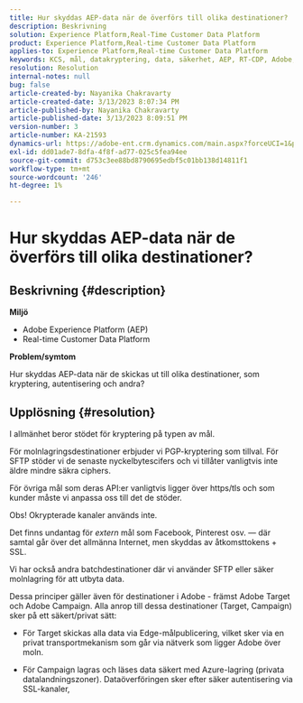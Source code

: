 ```yaml
---
title: Hur skyddas AEP-data när de överförs till olika destinationer?
description: Beskrivning
solution: Experience Platform,Real-Time Customer Data Platform
product: Experience Platform,Real-time Customer Data Platform
applies-to: Experience Platform,Real-time Customer Data Platform
keywords: KCS, mål, datakryptering, data, säkerhet, AEP, RT-CDP, Adobe, mål, kampanj
resolution: Resolution
internal-notes: null
bug: false
article-created-by: Nayanika Chakravarty
article-created-date: 3/13/2023 8:07:34 PM
article-published-by: Nayanika Chakravarty
article-published-date: 3/13/2023 8:09:51 PM
version-number: 3
article-number: KA-21593
dynamics-url: https://adobe-ent.crm.dynamics.com/main.aspx?forceUCI=1&pagetype=entityrecord&etn=knowledgearticle&id=702212af-dac1-ed11-83ff-6045bd0065b6
exl-id: dd01ade7-8dfa-4f8f-ad77-025c5fea94ee
source-git-commit: d753c3ee88bd8790695edbf5c01bb138d14811f1
workflow-type: tm+mt
source-wordcount: '246'
ht-degree: 1%

---
```


# Hur skyddas AEP-data när de överförs till olika destinationer?

## Beskrivning {#description}


<b>Miljö</b>

- Adobe Experience Platform (AEP)
- Real-time Customer Data Platform


<b>Problem/symtom</b>

Hur skyddas AEP-data när de skickas ut till olika destinationer, som kryptering, autentisering och andra?


## Upplösning {#resolution}


I allmänhet beror stödet för kryptering på typen av mål.

För molnlagringsdestinationer erbjuder vi PGP-kryptering som tillval. För SFTP stöder vi de senaste nyckelbytescifers och vi tillåter vanligtvis inte äldre mindre säkra ciphers.

För övriga mål som deras API:er vanligtvis ligger över https/tls och som kunder måste vi anpassa oss till det de stöder.

Obs! Okrypterade kanaler används inte.

Det finns undantag för *extern* mål som Facebook, Pinterest osv. — där samtal går över det allmänna Internet, men skyddas av åtkomsttokens + SSL.

Vi har också andra batchdestinationer där vi använder SFTP eller säker molnlagring för att utbyta data.



Dessa principer gäller även för destinationer i Adobe - främst Adobe Target och Adobe Campaign. Alla anrop till dessa destinationer (Target, Campaign) sker på ett säkert/privat sätt:

- För Target skickas alla data via Edge-målpublicering, vilket sker via en privat transportmekanism som går via nätverk som ligger Adobe över moln.

- För Campaign lagras och läses data säkert med Azure-lagring (privata datalandningszoner). Dataöverföringen sker efter säker autentisering via SSL-kanaler,
